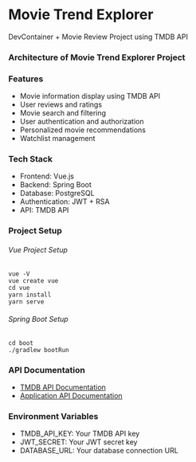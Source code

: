# Movie Trend Explorer
DevContainer + Movie Review Project using TMDB API

### Architecture of Movie Trend Explorer Project

### Features
- Movie information display using TMDB API
- User reviews and ratings
- Movie search and filtering
- User authentication and authorization
- Personalized movie recommendations
- Watchlist management

### Tech Stack
- Frontend: Vue.js
- Backend: Spring Boot
- Database: PostgreSQL
- Authentication: JWT + RSA
- API: TMDB API

### Project Setup

###### Vue Project Setup
```
vue -V
vue create vue
cd vue
yarn install
yarn serve
```

###### Spring Boot Setup
```
cd boot
./gradlew bootRun
```

### API Documentation
- [TMDB API Documentation](https://developer.themoviedb.org/docs)
- [Application API Documentation](./docs/api.md)

### Environment Variables
- TMDB_API_KEY: Your TMDB API key
- JWT_SECRET: Your JWT secret key
- DATABASE_URL: Your database connection URL 